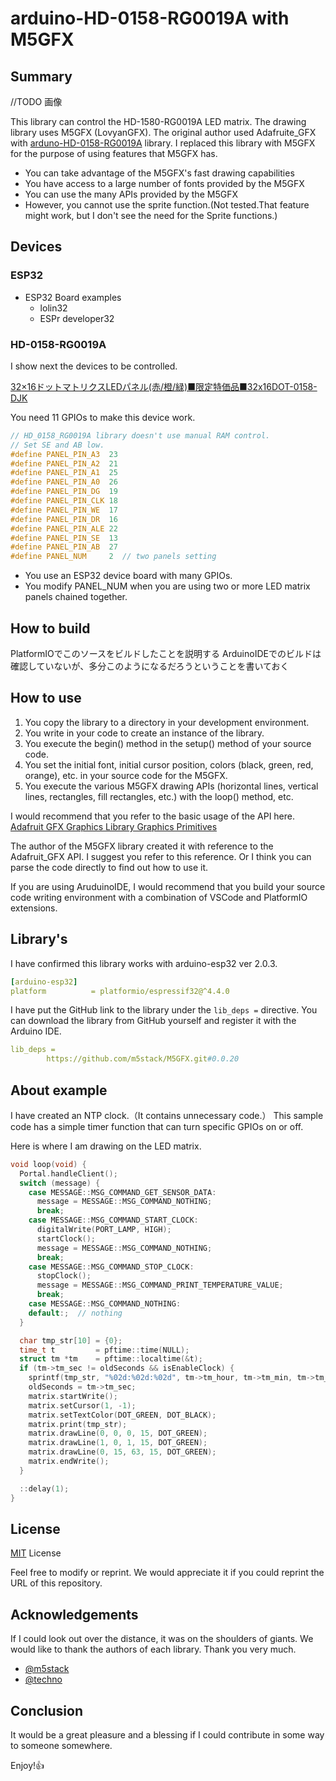 # arduino-HD-0158-RG0019A with M5GFX

## Summary

//TODO 画像


This library can control the HD-1580-RG0019A LED matrix. The drawing library uses M5GFX (LovyanGFX).
The original author used Adafruite_GFX with [arduno-HD-0158-RG0019A](https://github.com/techno/arduino-HD-0158-RG0019A) library. 
I replaced this library with M5GFX for the purpose of using features that M5GFX has.

- You can take advantage of the M5GFX's fast drawing capabilities
- You have access to a large number of fonts provided by the M5GFX
- You can use the many APIs provided by the M5GFX
- However, you cannot use the sprite function.(Not tested.That feature might work, but I don't see the need for the Sprite functions.)

## Devices

### ESP32

- ESP32 Board examples
  - lolin32
  - ESPr developer32

### HD-0158-RG0019A

I show next the devices to be controlled.

[32×16ドットマトリクスLEDパネル(赤/橙/緑)■限定特価品■32x16DOT-0158-DJK](https://eleshop.jp/shop/g/gEB8411/)

You need 11 GPIOs to make this device work.

```c++
// HD_0158_RG0019A library doesn't use manual RAM control.
// Set SE and AB low.
#define PANEL_PIN_A3  23
#define PANEL_PIN_A2  21
#define PANEL_PIN_A1  25
#define PANEL_PIN_A0  26
#define PANEL_PIN_DG  19
#define PANEL_PIN_CLK 18
#define PANEL_PIN_WE  17
#define PANEL_PIN_DR  16
#define PANEL_PIN_ALE 22
#define PANEL_PIN_SE  13
#define PANEL_PIN_AB  27
#define PANEL_NUM     2  // two panels setting
```

- You use an ESP32 device board with many GPIOs.
- You modify PANEL_NUM when you are using two or more LED matrix panels chained together.

## How to build

PlatformIOでこのソースをビルドしたことを説明する
ArduinoIDEでのビルドは確認していないが、多分このようになるだろうということを書いておく

## How to use

1. You copy the library to a directory in your development environment.
2. You write in your code to create an instance of the library.
3. You execute the begin() method in the setup() method of your source code.
4. You set the initial font, initial cursor position, colors (black, green, red, orange), etc. in your source code for the M5GFX.
5. You execute the various M5GFX drawing APIs (horizontal lines, vertical lines, rectangles, fill rectangles, etc.) with the loop() method, etc.

I would recommend that you refer to the basic usage of the API here.
[Adafruit GFX Graphics Library Graphics Primitives](https://learn.adafruit.com/adafruit-gfx-graphics-library/graphics-primitives)

The author of the M5GFX library created it with reference to the Adafruit_GFX API. I suggest you refer to this reference.
Or I think you can parse the code directly to find out how to use it.

If you are using AruduinoIDE, I would recommend that you build your source code writing environment with a combination of VSCode and PlatformIO extensions. 
## Library's

I have confirmed this library works with arduino-esp32 ver 2.0.3.

```yaml
[arduino-esp32]
platform          = platformio/espressif32@^4.4.0
```

I have put the GitHub link to the library under the `lib_deps =` directive. You can download the library from GitHub yourself and register it with the Arduino IDE.

```yaml
lib_deps =
        https://github.com/m5stack/M5GFX.git#0.0.20
```

## About example

I have created an NTP clock.（It contains unnecessary code.）
This sample code has a simple timer function that can turn specific GPIOs on or off.

Here is where I am drawing on the LED matrix.

```c++
void loop(void) {
  Portal.handleClient();
  switch (message) {
    case MESSAGE::MSG_COMMAND_GET_SENSOR_DATA:
      message = MESSAGE::MSG_COMMAND_NOTHING;
      break;
    case MESSAGE::MSG_COMMAND_START_CLOCK:
      digitalWrite(PORT_LAMP, HIGH);
      startClock();
      message = MESSAGE::MSG_COMMAND_NOTHING;
      break;
    case MESSAGE::MSG_COMMAND_STOP_CLOCK:
      stopClock();
      message = MESSAGE::MSG_COMMAND_PRINT_TEMPERATURE_VALUE;
      break;
    case MESSAGE::MSG_COMMAND_NOTHING:
    default:;  // nothing
  }

  char tmp_str[10] = {0};
  time_t t         = pftime::time(NULL);
  struct tm *tm    = pftime::localtime(&t);
  if (tm->tm_sec != oldSeconds && isEnableClock) {
    sprintf(tmp_str, "%02d:%02d:%02d", tm->tm_hour, tm->tm_min, tm->tm_sec);
    oldSeconds = tm->tm_sec;
    matrix.startWrite();
    matrix.setCursor(1, -1);
    matrix.setTextColor(DOT_GREEN, DOT_BLACK);
    matrix.print(tmp_str);
    matrix.drawLine(0, 0, 0, 15, DOT_GREEN);
    matrix.drawLine(1, 0, 1, 15, DOT_GREEN);
    matrix.drawLine(0, 15, 63, 15, DOT_GREEN);
    matrix.endWrite();
  }

  ::delay(1);
}

```

## License

[MIT](https://github.com/riraosan/arduino-HD-0158-RG0019A_with_LGFX/blob/master/LICENSE) License

Feel free to modify or reprint. We would appreciate it if you could reprint the URL of this repository.

## Acknowledgements

If I could look out over the distance, it was on the shoulders of giants.
We would like to thank the authors of each library. Thank you very much.

- [@m5stack](https://github.com/m5stack/M5GFX.git)
- [@techno](https://github.com/techno/arduino-HD-0158-RG0019A)

## Conclusion

It would be a great pleasure and a blessing if I could contribute in some way to someone somewhere.

Enjoy!👍

